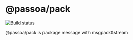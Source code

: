 # @passoa/pack

[![Build status](https://dev.azure.com/passoa/pack/_apis/build/status/pack-CI)](https://dev.azure.com/passoa/pack/_apis/build/status/pack-CI?branchName=master)
<!-- [![Coverity Scan Build Status](https://scan.coverity.com/projects/2180/badge.svg)](https://scan.coverity.com/projects/libusb-libusb) -->

@passoa/pack is package message with msgpack&stream